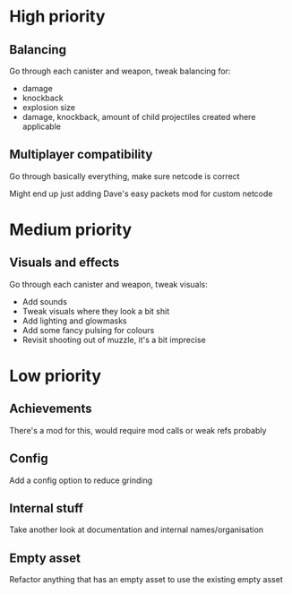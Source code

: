 # High priority

## Balancing

Go through each canister and weapon, tweak balancing for:

- damage
- knockback
- explosion size
- damage, knockback, amount of child projectiles created where applicable

## Multiplayer compatibility

Go through basically everything, make sure netcode is correct

Might end up just adding Dave's easy packets mod for custom netcode

# Medium priority

## Visuals and effects

Go through each canister and weapon, tweak visuals:

- Add sounds
- Tweak visuals where they look a bit shit
- Add lighting and glowmasks
- Add some fancy pulsing for colours
- Revisit shooting out of muzzle, it's a bit imprecise

# Low priority

## Achievements

There's a mod for this, would require mod calls or weak refs probably

## Config

Add a config option to reduce grinding

## Internal stuff

Take another look at documentation and internal names/organisation

## Empty asset

Refactor anything that has an empty asset to use the existing empty asset